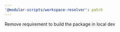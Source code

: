 ```yaml
---
'@modular-scripts/workspace-resolver': patch
---
```


Remove requirement to build the package in local dev
